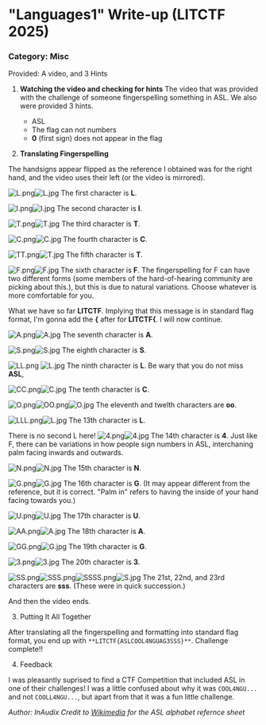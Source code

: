 # "Languages1" Write-up (LITCTF 2025)
### Category: Misc
Provided: A video, and 3 Hints

1. **Watching the video and checking for hints**
	The video that was provided with the challenge of someone fingerspelling something in ASL. We also were provided 3 hints.
	- ASL
    - The flag can not numbers
    - **0** (first sign) does not appear in the flag

2. **Translating Fingerspelling**

The handsigns  appear flipped as the reference I obtained was for the right hand, and the video uses their left (or the video is mirrored). 

![L.png](SCREENSHOTS/L.png "L.png")![L.jpg](REFERENCES/L.jpg)
The first character is **L**.

![I.png](SCREENSHOTS/I.png)![I.jpg](REFERENCES/I.jpg)
The second character is **I**.

![T.png](SCREENSHOTS/T.png)![T.jpg](REFERENCES/T.jpg)
The third character is **T**.

![C.png](SCREENSHOTS/C.png)![C.jpg](REFERENCES/C.jpg)
The fourth character is **C**.

![TT.png](SCREENSHOTS/TT.png)![T.jpg](REFERENCES/T.jpg)
The fifth character is **T**.

![F.png](SCREENSHOTS/F.png)![F.jpg](REFERENCES/F.jpg)
The sixth character is **F**. The fingerspelling for F can have two different forms (some members of the hard-of-hearing community are picking about this.), but this is due to natural variations. Choose whatever is more comfortable for you.

What we have so far **LITCTF**. Implying that this message is in standard flag format, I'm gonna add the **{** after for **LITCTF{**. I will now continue.

![A.png](SCREENSHOTS/A.png)![A.jpg](REFERENCES/A.jpg)
The seventh character is **A**.

![S.png](SCREENSHOTS/S.png)![S.jpg](REFERENCES/S.jpg)
The eighth character is **S**.

![LL.png](SCREENSHOTS/LL.png) ![L.jpg](REFERENCES/L.jpg)
The ninth character is **L**. Be wary that you do not miss **ASL**, 

![CC.png](SCREENSHOTS/CC.png)![C.jpg](REFERENCES/C.jpg)
The tenth character is **C**.

![O.png](SCREENSHOTS/O.png)![OO.png](SCREENSHOTS/OO.png)![O.jpg](REFERENCES/O.jpg)
The eleventh and twelth characters are **oo**.

![LLL.png](SCREENSHOTS/LLL.png)![L.jpg](REFERENCES/L.jpg)
The 13th character is **L**.

There is no second L here!
![4.png](SCREENSHOTS/4.png)![4.jpg](REFERENCES/4.jpg)
The 14th character is **4**. Just like F, there can be variations in how people sign numbers in ASL, interchaning palm facing inwards and outwards.

![N.png](SCREENSHOTS/N.png)![N.jpg](REFERENCES/N.jpg)
The 15th character is **N**.

![G.png](SCREENSHOTS/G.png)![G.jpg](REFERENCES/G.jpg)
The 16th character is **G**. (It may appear different from the reference, but it is correct. "Palm in" refers to having the inside of your hand facing towards you.)

![U.png](SCREENSHOTS/U.png)![U.jpg](REFERENCES/U.jpg)
The 17th character is **U**.

![AA.png](SCREENSHOTS/AA.png)![A.jpg](REFERENCES/A.jpg)
The 18th character is **A**.

![GG.png](SCREENSHOTS/GG.png)![G.jpg](REFERENCES/G.jpg)
The 19th character is **G**.

![3.png](SCREENSHOTS/3.png)![3.jpg](REFERENCES/3.jpg)
The 20th character is **3**.

![SS.png](SCREENSHOTS/SS.png)![SSS.png](SCREENSHOTS/SSS.png)![SSSS.png](SCREENSHOTS/SSSS.png)![S.jpg](REFERENCES/S.jpg)
The 21st, 22nd, and 23rd characters are **sss**. (These were in quick succession.)

And then the video ends.

3. Putting It All Together

After translating all the fingerspelling and formatting into standard flag format, you end up with `**LITCTF{ASLCOOL4NGUAG3SSS}**`. Challenge complete!!

4. Feedback

I was pleasantly suprised to find a CTF Competition that included ASL in one of their challenges! I was a little confused about why it was `COOL4NGU...` and not `COOLL4NGU...`, but apart from that it was a fun little challenge.

_Author: InAudix_
_Credit to [Wikimedia](https://commons.wikimedia.org/wiki/File:Asl_alphabet_gallaudet_ann.svg) for the ASL alphabet refernce sheet_
